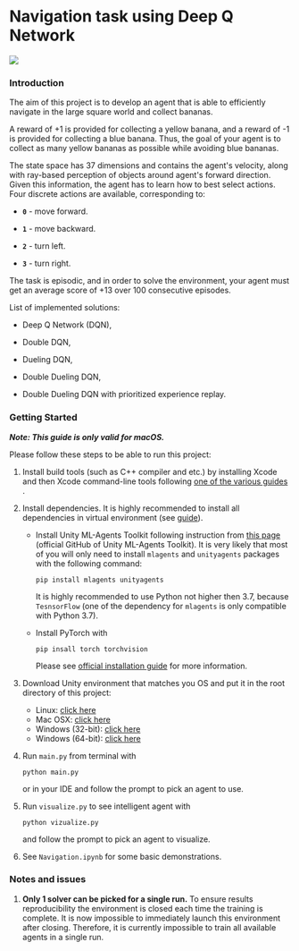 # Navigation task using Deep Q Network
![](animation.gif)

### Introduction
The aim of this project is to develop an agent that is able to efficiently navigate in the large square world and collect bananas.

A reward of +1 is provided for collecting a yellow banana, and a reward of -1 is provided for collecting a blue banana.  Thus, the goal of your agent is to collect as many yellow bananas as possible while avoiding blue bananas.

The state space has 37 dimensions and contains the agent's velocity, along with ray-based perception of objects around agent's forward direction.  Given this information, the agent has to learn how to best select actions.  Four discrete actions are available, corresponding to:

- **`0`** - move forward.

- **`1`** - move backward.

- **`2`** - turn left.

- **`3`** - turn right.

The task is episodic, and in order to solve the environment, your agent must get an average score of +13 over 100 consecutive episodes.

List of implemented solutions:

- Deep Q Network (DQN),

- Double DQN,

- Dueling DQN,

- Double Dueling DQN,

- Double Dueling DQN with prioritized experience replay.


### Getting Started

***Note: This guide is only valid for macOS.***

Please follow these steps to be able to run this project:

 1. Install build tools (such as C++ compiler and etc.) by installing Xcode and then Xcode command-line tools following [one of the various guides](https://macpaw.com/how-to/install-command-line-tools) .

 2. Install dependencies. It is highly recommended to install all dependencies in virtual environment (see [guide](https://github.com/Unity-Technologies/ml-agents/blob/master/docs/Using-Virtual-Environment.md)).

    - Install Unity ML-Agents Toolkit following instruction from [this page](https://github.com/Unity-Technologies/ml-agents/blob/master/docs/Installation.md) (official GitHub of Unity ML-Agents Toolkit). It is very likely that most of you will only need to install `mlagents` and `unityagents`  packages with the following command:
        ```shell
        pip install mlagents unityagents
        ```
        It is highly recommended to use Python not higher then 3.7, because `TesnsorFlow` (one of the dependency for `mlagents` is only compatible with Python 3.7).

    - Install PyTorch with
        ```shell
        pip insall torch torchvision
        ```
        Please see [official installation guide](https://pytorch.org/get-started/locally/#mac-installation) for more information.

4. Download Unity environment that matches you OS and put it in the root directory of this project:
    - Linux: [click here](https://s3-us-west-1.amazonaws.com/udacity-drlnd/P1/Banana/Banana_Linux.zip)
    - Mac OSX: [click here](https://s3-us-west-1.amazonaws.com/udacity-drlnd/P1/Banana/Banana.app.zip)
    - Windows (32-bit): [click here](https://s3-us-west-1.amazonaws.com/udacity-drlnd/P1/Banana/Banana_Windows_x86.zip)
    - Windows (64-bit): [click here](https://s3-us-west-1.amazonaws.com/udacity-drlnd/P1/Banana/Banana_Windows_x86_64.zip)

3. Run `main.py` from terminal with
    ```shell
    python main.py
    ```
    or in your IDE and follow the prompt to pick an agent to use.

4. Run `visualize.py` to see intelligent agent with
    ```shell
    python vizualize.py
    ```
   and follow the prompt to pick an agent to visualize.

5. See `Navigation.ipynb` for some basic demonstrations.


### Notes and issues
1. **Only 1 solver can be picked for a single run.** To ensure results reproducibility the environment is closed each time the training is complete. It is now impossible to immediately launch this environment after closing. Therefore, it is currently impossible to train all available agents in a single run.
